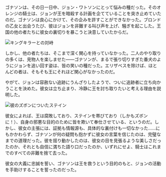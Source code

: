 <!-- title: キングキラー -->
<!-- relationship: Alliance -->

ゴナソンは、その日一日中、ジョン・ワトソンにとって悩みの種だった。そのオレンジの騎士は、ジョンが王を暗殺する計画を企てていることを突き止めていたのだ。ゴナソンは良心にかけて、その企みを許すことができなかった。ブロンドの乙女と出会うたび、彼はジョンを非難する叫び声を上げ、騒ぎを起こした。王国の他の者たちに彼女の裏切りを暴こうと決意していたからだ。

![キングキラーとの対峙](#embed:https://www.youtube.com/live/y9KKa_k2VTU?t=5967)

しかし、他の者たちは、そこまで深く関心を持っていなかった。二人のやり取りの多くは、見物人を楽しませた――ゴナソンが、まるで張り切りすぎた番犬のようにジョンを追い回す姿は、皆の笑いの種だった。エリザベスを除けば、ほとんどの者は、そもそも王にそれほど関心がなかったのだ。

やがて、ジョンは容赦ない追跡にうんざりしたようで、ついに追跡者に立ち向かうことを決めた。彼女は立ち止まり、冷静に王を討ち取りたいと考える理由を説明した。

![彼のズボンについたステイン](#embed:https://www.youtube.com/live/y9KKa_k2VTU?si=3dehAp08bmCG59ye&start=7108)

彼女によれば、王は腐敗しており、ステインを帯びており（しかもズボンに！）、自身の邪悪な目的のために皆を欺いて奉仕させている、というのだ。しかし、彼女の主張には、証拠も情報源も、具体的な裏付けも一切なかった……にもかかわらず、ゴナソンが何の疑問も抱かずに彼女の言葉を信じたのは、完璧なまでの道理だった。彼を揺り動かしたのは、彼女の目を見張るような美しさだったのか、それとも自信に満ちた語り口だったのか、いずれにせよ、騎士はこれまでのすべての非難を捨て去った。

彼女の大義に忠誠を誓い、ゴナソンは王を救うという目的のもと、ジョンの活動を手助けすることを誓ったのだった。
